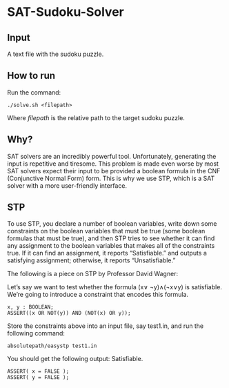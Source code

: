 # SAT-Sudoku-Solver

Input
-----
A text file with the sudoku puzzle.

How to run 
----------
Run the command:
```
./solve.sh <filepath>
```
Where <i>filepath</i> is the relative path to the target sudoku puzzle.

Why?
----
SAT solvers are an incredibly powerful tool. Unfortunately, generating the input is repetitive and tiresome. This 
problem is made even worse by most SAT solvers expect their input to be provided a boolean formula in the CNF 
(Conjunctive Normal Form) form. This is why we use STP, which is a SAT solver with a more user-friendly interface.

STP
---
To use STP, you declare a number of boolean variables, write down some constraints on the boolean variables
that must be true (some boolean formulas that must be true), and then STP tries to see whether it can find
any assignment to the boolean variables that makes all of the constraints true. If it can find an assignment,
it reports “Satisfiable.” and outputs a satisfying assignment; otherwise, it reports “Unsatisfiable.” 

The following is a piece on STP by Professor David Wagner:

Let’s say we want to test whether the formula (x∨ ¬y)∧(¬x∨y) is satisfiable. We’re going to introduce a
constraint that encodes this formula.
```
x, y : BOOLEAN;
ASSERT((x OR NOT(y)) AND (NOT(x) OR y));
```
Store the constraints above into an input file, say test1.in, and run the following command:
```
absolutepath/easystp test1.in
```
You should get the following output:
Satisfiable.
```
ASSERT( x = FALSE );
ASSERT( y = FALSE );
```


